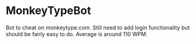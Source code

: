 # MonkeyTypeBot

Bot to cheat on monkeytype.com. Still need to add login functionality but should be fairly easy to do. Average is around 110 WPM.
